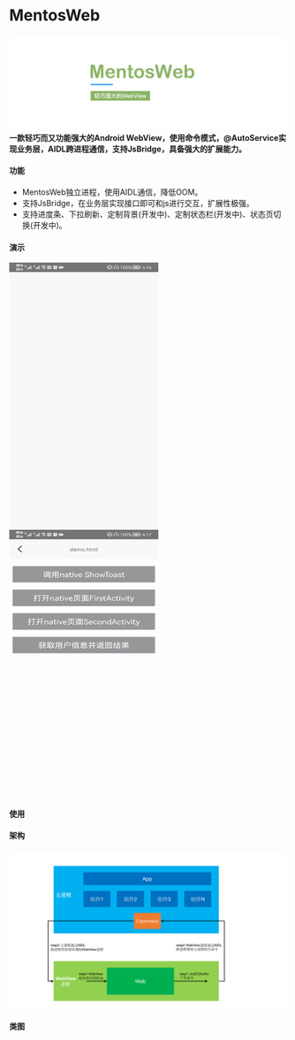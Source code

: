 # MentosWeb

![MentosWeb](images/MentosWeb.png)
**一款轻巧而又功能强大的Android WebView，使用命令模式，@AutoService实现业务层，AIDL跨进程通信，支持JsBridge，具备强大的扩展能力。**

#### 功能

* MentosWeb独立进程，使用AIDL通信，降低OOM。
* 支持JsBridge，在业务层实现接口即可和js进行交互，扩展性极强。
* 支持进度条、下拉刷新、定制背景(开发中)、定制状态栏(开发中)、状态页切换(开发中)。

#### 演示

<img src="https://github.com/exciter-z/MentosWeb/blob/main/images/demo1.gif" alt="演示1" width="270" height="480"/><img src="https://github.com/exciter-z/MentosWeb/blob/main/images/demo2.gif" alt="演示2" width="270" height="480"/>

#### 使用

#### 架构

![MentosWeb](images/MentosWebArchitecture.png)

#### 类图


